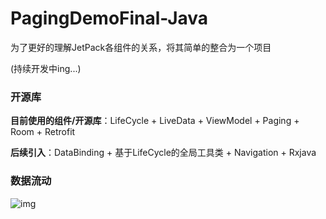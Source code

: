 # PagingDemoFinal-Java

为了更好的理解JetPack各组件的关系，将其简单的整合为一个项目

(持续开发中ing...)

### 开源库

**目前使用的组件/开源库**：LifeCycle + LiveData + ViewModel + Paging + Room + Retrofit

**后续引入**：DataBinding + 基于LifeCycle的全局工具类 + Navigation + Rxjava

### 数据流动

![img](https://imgoldjii.oss-cn-beijing.aliyuncs.com/QQ20200210-012643@2x.png)